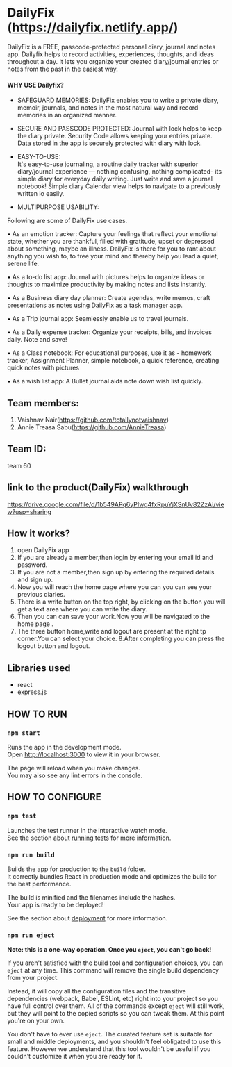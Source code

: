 #  DailyFix (https://dailyfix.netlify.app/)
DailyFix is a FREE, passcode-protected personal diary, journal and notes app. Dailyfix helps to record activities, experiences, thoughts, and ideas throughout a day. It lets you organize your created diary/journal entries or notes from the past in the easiest way.
#### WHY USE Dailyfix?
-  SAFEGUARD MEMORIES: 
DailyFix enables you to write a private diary, memoir, journals, and notes in the most natural way and record memories in an organized manner.

-  SECURE AND PASSCODE PROTECTED: 
Journal with lock helps to keep the diary private. Security Code allows keeping your entries private. Data stored in the app is securely protected with diary with lock.

-  EASY-TO-USE:  
It's easy-to-use journaling, a routine daily tracker with superior diary/journal experience — nothing confusing, nothing complicated- its simple diary for everyday daily writing. Just write and save a journal notebook! Simple diary Calendar view helps to navigate to a previously written lo easily.

-  MULTIPURPOSE USABILITY: 

Following are some of DailyFix use cases.

• As an emotion tracker: Capture your feelings that reflect your emotional state, whether you are thankful, filled with gratitude, upset or depressed about something, maybe an illness. DailyFix is there for you to rant about anything you wish to, to free your mind and thereby help you lead a quiet, serene life.

• As a to-do list app: Journal with pictures helps to organize ideas or thoughts to maximize productivity by making notes and lists instantly.

• As a Business diary day planner: Create agendas, write memos, craft presentations as notes using DailyFix as a task manager app.

• As a Trip journal app: Seamlessly enable us to travel journals.

• As a Daily expense tracker: Organize your receipts, bills, and invoices daily. Note and save!

• As a Class notebook: For educational purposes, use it as -  homework tracker, Assignment Planner, simple notebook, a quick reference, creating quick notes with pictures

• As a wish list app: A Bullet journal aids note down wish list quickly.


## Team members:
1. Vaishnav Nair(https://github.com/totallynotvaishnav)
2. Annie Treasa Sabu(https://github.com/AnnieTreasa)

## Team ID:
   team 60

## link to the product(DailyFix) walkthrough
 https://drive.google.com/file/d/1b549APq6yPIwg4fxRpuYjXSnUv82ZzAi/view?usp=sharing 

## How it works?
 1. open DailyFix app
 2. If you are already a member,then login by entering your email id and password.
 3. If you are not a member,then  sign up by entering the required details and sign up.
 4. Now you will reach the home page where you can you can see your previous diaries.
 5. There is a write button on the top right, by clicking on the button you will get a text area where you can write the diary.
 6. Then you can can save your work.Now you will be navigated to the home page .
 7. The three button home,write and logout are present at the right tp corner.You can select your choice.
 8.After completing you can press the logout button and logout.

## Libraries used
- react 
- express.js 

## HOW TO RUN


### `npm start`

Runs the app in the development mode.\
Open [http://localhost:3000](http://localhost:3000) to view it in your browser.

The page will reload when you make changes.\
You may also see any lint errors in the console.

## HOW TO CONFIGURE
### `npm test`

Launches the test runner in the interactive watch mode.\
See the section about [running tests](https://facebook.github.io/create-react-app/docs/running-tests) for more information.



### `npm run build`

Builds the app for production to the `build` folder.\
It correctly bundles React in production mode and optimizes the build for the best performance.

The build is minified and the filenames include the hashes.\
Your app is ready to be deployed!

See the section about [deployment](https://facebook.github.io/create-react-app/docs/deployment) for more information.

### `npm run eject`

**Note: this is a one-way operation. Once you `eject`, you can't go back!**

If you aren't satisfied with the build tool and configuration choices, you can `eject` at any time. This command will remove the single build dependency from your project.

Instead, it will copy all the configuration files and the transitive dependencies (webpack, Babel, ESLint, etc) right into your project so you have full control over them. All of the commands except `eject` will still work, but they will point to the copied scripts so you can tweak them. At this point you're on your own.

You don't have to ever use `eject`. The curated feature set is suitable for small and middle deployments, and you shouldn't feel obligated to use this feature. However we understand that this tool wouldn't be useful if you couldn't customize it when you are ready for it.


